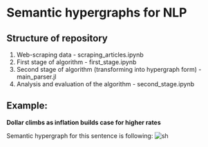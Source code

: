 # Semantic hypergraphs for NLP

## Structure of repository

1. Web-scraping data - scraping_articles.ipynb
2. First stage of algorithm - first_stage.ipynb
3. Second stage of algorithm (transforming into hypergraph form) - main_parser.jl
4. Analysis and evaluation of the algorithm - second_stage.ipynb




## Example: 

**Dollar climbs as inflation builds case for higher rates**

Semantic hypergraph for this sentence is following:
![sh](https://user-images.githubusercontent.com/49123835/152492365-776344b5-a87e-4692-815d-b5c0e0153f92.PNG)
